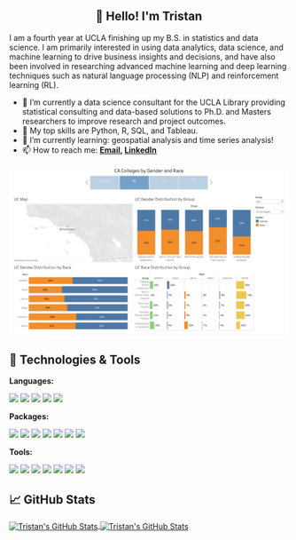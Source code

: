 <h2 align="center">👋 Hello! I'm Tristan</h2>

I am a fourth year at UCLA finishing up my B.S. in statistics and data science. I am primarily interested in using data analytics, data science, and machine learning to drive business insights and decisions, and have also been involved in researching advanced machine learning and deep learning techniques such as natural language processing (NLP) and reinforcement learning (RL).

- 🔭 I’m currently a data science consultant for the UCLA Library providing statistical consulting and data-based solutions to Ph.D. and Masters researchers to improve research and project outcomes.
- 🔬 My top skills are Python, R, SQL, and Tableau.
- 🌱 I’m currently learning: geospatial analysis and time series analysis!
- 📫 How to reach me: **[Email](mailto:tristandewing@gmail.com), [LinkedIn](https://www.linkedin.com/in/tristan-dewing)**

![](Photos/UCLA.png)

## 🔧 Technologies & Tools

**Languages:**

![](https://img.shields.io/badge/Python-FFD43B?style=for-the-badge&logo=python&logoColor=blue)
![](https://img.shields.io/badge/R-276DC3?style=for-the-badge&logo=r&logoColor=white)
![](https://img.shields.io/badge/C%2B%2B-00599C?style=for-the-badge&logo=c%2B%2B&logoColor=white)
![](https://img.shields.io/badge/git%20-%23F05033.svg?&style=for-the-badge&logo=git&logoColor=white)
![](https://img.shields.io/badge/LaTeX-47A141?style=for-the-badge&logo=LaTeX&logoColor=white)

**Packages:**

![](https://img.shields.io/badge/Pandas-2C2D72?style=for-the-badge&logo=pandas&logoColor=white)
![](https://img.shields.io/badge/Numpy-777BB4?style=for-the-badge&logo=numpy&logoColor=white)
![](https://img.shields.io/badge/Plotly-239120?style=for-the-badge&logo=plotly&logoColor=white)
![](https://img.shields.io/badge/scikit_learn-F7931E?style=for-the-badge&logo=scikit-learn&logoColor=white)
![](https://img.shields.io/badge/PyTorch%20-%23EE4C2C.svg?&style=for-the-badge&logo=PyTorch&logoColor=white)
![](https://img.shields.io/badge/OpenCV-27338e?style=for-the-badge&logo=OpenCV&logoColor=white)
![](https://img.shields.io/badge/Selenium-43B02A?style=for-the-badge&logo=Selenium&logoColor=white)

**Tools:**

![](https://img.shields.io/badge/Tableau-E97627?style=for-the-badge&logo=Tableau&logoColor=white)
![](https://img.shields.io/badge/Microsoft_Excel-217346?style=for-the-badge&logo=microsoft-excel&logoColor=white)
![](https://img.shields.io/badge/Streamlit-FF4B4B?style=for-the-badge&logo=Streamlit&logoColor=white)
![](https://img.shields.io/badge/Jupyter-F37626.svg?&style=for-the-badge&logo=Jupyter&logoColor=white)
![](https://img.shields.io/badge/Amazon_AWS-FF9900?style=for-the-badge&logo=amazonaws&logoColor=white)
![](https://img.shields.io/badge/Oracle-F80000?style=for-the-badge&logo=Oracle&logoColor=white)
![](https://img.shields.io/badge/MySQL-005C84?style=for-the-badge&logo=mysql&logoColor=white)

## &#x1f4c8; GitHub Stats

<a href="https://github.com/tdewing19">
  <img height=175 align="center" src="https://github-readme-stats.vercel.app/api?username=tdewing19&show_icons=true&line_height=27&count_private=true&title_color=6aa6f8&text_color=8a919a&icon_color=6aa6f8&bg_color=0e1116" alt="Tristan's GitHub Stats" />
</a>
<a href="https://github.com/tdewing19">
  <img height=175 align="center" src="https://github-readme-stats.vercel.app/api/top-langs/?username=tdewing19&show_icons=true&line_height=27&count_private=true&title_color=6aa6f8&text_color=8a919a&icon_color=6aa6f8&bg_color=0e1116" alt="Tristan's GitHub Stats" />
</a>

